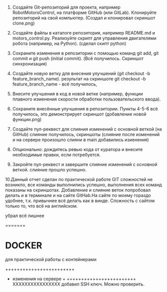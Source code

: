 1. Создайте Git-репозиторий для проекта, например RobotMotorsControl, на платформе GitHub (или GitLab).
   Клонируйте репозиторий на свой компьютер. (Создал и клонировал скриншот clone.png)
2. Создайте файлы в каталоге репозитория, например README.md и motors_control.py. 
   Реализуйте скрипт для управления двигателями робота (например, на Python). (сделал скипт python)
3. Сохраните изменения в репозитории с помощью команд git add, git commit и git push (initial commit).
   (Всё получилось. Скриншот синхронизация)
4. Создайте новую ветку для внесения улучшений (git checkout -b feature_branch_name).
   результат на скриншоте git checkout -b feature_branch_name - всё получилось, 
  
5. Внесите улучшения в код в новой ветке (например, функции плавного изменения скорости
   обработки пользовательского ввода).

6. Сохраните внесённые улучшения в репозитории. 
   Пункты 4-5-6 всё получилось, это демонстрирует скриншот (добавление новой функции.png)

7. Создайте пул-реквест для слияния изменений с основной веткой (на GitHub)
   слияние получилось, скриншоты (слияние после изменений и на сервере произошло слияни в main добавились изиенения)
8. Опционально: дождитесь ревью кода от куратора и внесите необходимые правки, если потребуется.
9. Закройте пул-реквест и завершите слияние изменений с основной веткой.
   слияние прошло успешно.
   
10.Данный отчет сделан по практической работе GIT сложностей не возникло, все команды выполнились успешно,
   выполнения всех команд показаны на скриншотах. 
   Добавление и слияние веток попробовал делать и в терминале и на сайте GitHab.На сайте по моему гораздо удобнее, 
т.к. привычнее всё делать как в винде. Сложность с сайтом только то, что всё на английском. 


убрал всё лишнее

=======
# DOCKER
для практической работы с контейнерами

++++++++++++++++++++++++
+ изменения на сервере +
++++++++++++++++++++++++
  XXXXXXXXXXXXXXXX
добавил SSH ключ. Можно проверить.

